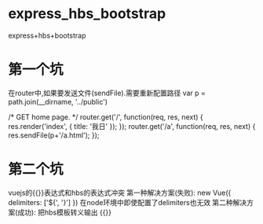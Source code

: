 # express_hbs_bootstrap
express+hbs+bootstrap
#   第一个坑
在router中,如果要发送文件(sendFile).需要重新配置路径
var p = path.join(__dirname, '../public')

/* GET home page. */
router.get('/', function(req, res, next) {
  res.render('index', { title: '我日' });
});
router.get('/a', function(req, res, next) {
    res.sendFile(p+'/a.html');
});
#  第二个坑
vuejs的{{}}表达式和hbs的表达式冲突
第一种解决方案(失败):
new Vue({
  delimiters: ['${', '}']
})
在node环境中即使配置了delimiters也无效
第二种解决方案(成功):
把hbs模板转义输出 \{{}}
<!--<div id="app">
    <h1>{{title}}</h1>
    <span>\{{a}}</span>
    <p  @click="b">Welcome \{{sd}} to {{title}}</p>
</div>
  --> 
